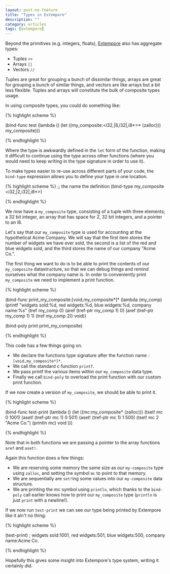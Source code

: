 ```yaml
---
layout: post-no-feature
title: "Types in Extempore"
description: ""
category: articles
tags: [extempore]
---
```


Beyond the primitives (e.g. integers, floats), [Extempore](https://extemporelang.github.io) also has aggregate types:

- Tuples  `<>`
- Arrays  `||`
- Vectors  `//`

Tuples are great for grouping a bunch of dissimilar things, arrays are great for grouping a bunch of similar things, and vectors are like arrays but a bit less flexible. Tuples and arrays will constitute the bulk of composite types usage.

In using composite types, you could do something like:

{% highlight scheme %}

(bind-func test
  (lambda ()
    (let ((my_composite:<i32,|8,i32|,i8*>* (zalloc)))
      my_composite)))

{% endhighlight %}

Where the type is awkwardly defined in the `let` form of the function, making it difficult to continue using the type across other functions (where you would need to keep writing in the type signature in order to use it). 

To make types easier to re-use across different parts of your code, the `bind-type` expression allows you to define your type in one location.

{% highlight scheme %}
;;         the name     the definition
(bind-type my_composite <i32,|2,i32|,i8*>)

{% endhighlight %}

We now have a `my_composite` type, consisting of a tuple with three elements; a 32 bit  integer, an array that has space for 2, 32 bit integers, and a pointer to an i8.

Let's say that our `my_composite` type is used for accounting at the hypothetical Acme Company. We will say that the first item stores the number of widgets we have ever sold, the second is a list of the red and blue widgets sold, and the third stores the name of our company "Acme Co.". 

The first thing we want to do is to be able to print the contents of our `my_composite` datastructure, so that we can debug things and remind ourselves what the company name is. In order to conveniently print `my_composite` we need to implement a print function.

{% highlight scheme %}

(bind-func print_my_composite:[void,my_composite*]*
  (lambda (my_comp)
    (printf "widgets sold:%d, red widgets:%d, blue widgets:%d, company name:%s" 
            (tref my_comp 0)
            (aref (tref-ptr my_comp 1) 0)
            (aref (tref-ptr my_comp 1) 1)
            (tref my_comp 2))
    void))

(bind-poly print print_my_composite)

{% endhighlight %}

This code has a few things going on.

- We declare the functions type signature after the function name `:[void,my_composite*]*`.
- We call the standard c function `printf`.
- We pass printf the various items within our `my_composite` data type.
- Finally we call `bind-poly` to overload the print function with our custom print function.

If we now create a version of `my_composite`, we should be able to print it.

{% highlight scheme %}

(bind-func test-print
  (lambda ()
    (let ((mc:my_composite* (zalloc)))
      (tset! mc 0 1001)
      (aset! (tref-ptr mc 1) 0 501)
      (aset! (tref-ptr mc 1) 1 500)
      (tset! mc 2 "Acme Co.")
      (println mc)
      void
      )))

{% endhighlight %}

Note that in both functions we are passing a pointer to the array functions `aref` and `aset!`.

Again this function does a few things:

- We are reserving some memory the same size as our `my-composite` type using `zalloc`, and setting the symbol `mc` to point to that memory.
- We are sequentially are `set!`ing some values into our `my-composite` data structure.
- We are printing the mc symbol using `println`, which thanks to the `bind-poly` call earlier knows how to print our `my_composite` type (`println` is just `print` with a newline!).

If we now run `test-print` we can see our type being printed by Extempore like it ain't no thing:

{% highlight scheme %}

(test-print)
; widgets sold:1001, red widgets:501, blue widgets:500, company name:Acme Co.

{% endhighlight %}

Hopefully this gives some insight into Extempore's type system, writing it certainly did.
